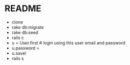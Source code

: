 # README

- clone
- rake db:migrate
- rake db:seed
- rails c
- u = User.first # login using this user email and password
- u.password = <password>
- u.save!
- rails s
